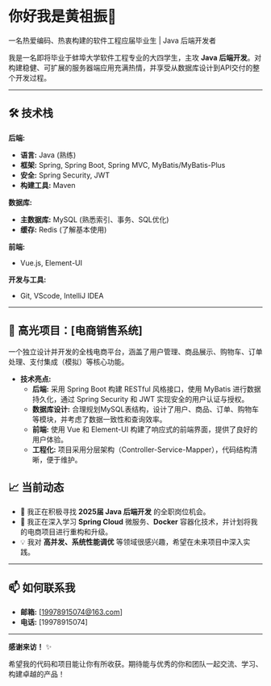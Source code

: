 # 你好我是黄祖振👋

一名热爱编码、热衷构建的软件工程应届毕业生 | Java 后端开发者

我是一名即将毕业于蚌埠大学软件工程专业的大四学生，主攻 **Java 后端开发**。对构建稳健、可扩展的服务器端应用充满热情，并享受从数据库设计到API交付的整个开发过程。

---

## 🛠 技术栈

**后端:**
- **语言:** Java (熟练)
- **框架:** Spring, Spring Boot, Spring MVC, MyBatis/MyBatis-Plus
- **安全:** Spring Security, JWT
- **构建工具:** Maven

**数据库:**
- **主数据库:** MySQL (熟悉索引、事务、SQL优化)
- **缓存:** Redis (了解基本使用)

**前端:**
- Vue.js, Element-UI

**开发与工具:**
- Git, VScode, IntelliJ IDEA

---

## 🚀 高光项目：[电商销售系统]

一个独立设计并开发的全栈电商平台，涵盖了用户管理、商品展示、购物车、订单处理、支付集成（模拟）等核心功能。

- **技术亮点:**
  - **后端:** 采用 Spring Boot 构建 RESTful 风格接口，使用 MyBatis 进行数据持久化，通过 Spring Security 和 JWT 实现安全的用户认证与授权。
  - **数据库设计:** 合理规划MySQL表结构，设计了用户、商品、订单、购物车等模块，并考虑了数据一致性和查询效率。
  - **前端:** 使用 Vue 和 Element-UI 构建了响应式的前端界面，提供了良好的用户体验。
  - **工程化:** 项目采用分层架构（Controller-Service-Mapper），代码结构清晰，便于维护。


## 📈 当前动态

- 🔭 我正在积极寻找 **2025届 Java 后端开发** 的全职岗位机会。
- 🌱 我正在深入学习 **Spring Cloud** 微服务、**Docker** 容器化技术，并计划将我的电商项目进行重构和升级。
- 💡 我对 **高并发、系统性能调优** 等领域很感兴趣，希望在未来项目中深入实践。

---

## 📫 如何联系我

- **邮箱:** [19978915074@163.com]
- **电话:** [19978915074]

---

**感谢来访！** ✨

希望我的代码和项目能让你有所收获。期待能与优秀的你和团队一起交流、学习、构建卓越的产品！
